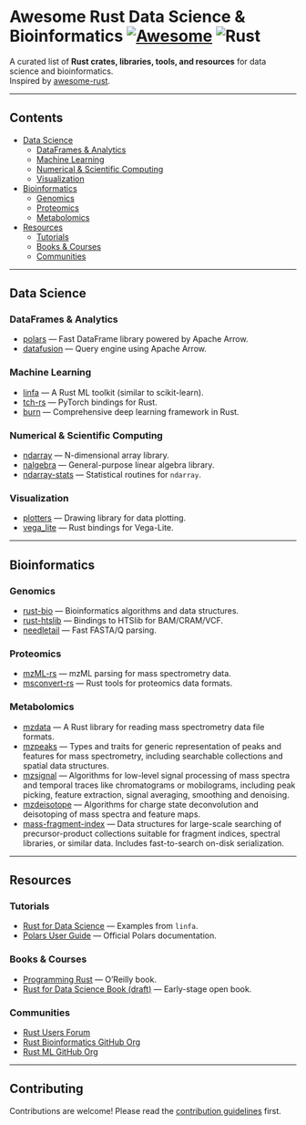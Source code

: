 # Awesome Rust Data Science & Bioinformatics [![Awesome](https://awesome.re/badge.svg)](https://awesome.re) ![Rust](https://img.shields.io/badge/rust-%23000000.svg?style=for-the-badge&logo=rust&logoColor=white)



A curated list of **Rust crates, libraries, tools, and resources** for data science and bioinformatics.  
Inspired by [awesome-rust](https://github.com/rust-unofficial/awesome-rust).

---

## Contents
- [Data Science](#data-science)
  - [DataFrames & Analytics](#dataframes--analytics)
  - [Machine Learning](#machine-learning)
  - [Numerical & Scientific Computing](#numerical--scientific-computing)
  - [Visualization](#visualization)
- [Bioinformatics](#bioinformatics)
  - [Genomics](#genomics)
  - [Proteomics](#proteomics)
  - [Metabolomics](#metabolomics)
- [Resources](#resources)
  - [Tutorials](#tutorials)
  - [Books & Courses](#books--courses)
  - [Communities](#communities)

---

## Data Science

### DataFrames & Analytics
- [polars](https://github.com/pola-rs/polars) — Fast DataFrame library powered by Apache Arrow.
- [datafusion](https://github.com/apache/arrow-datafusion) — Query engine using Apache Arrow.

### Machine Learning
- [linfa](https://github.com/rust-ml/linfa) — A Rust ML toolkit (similar to scikit-learn).
- [tch-rs](https://github.com/LaurentMazare/tch-rs) — PyTorch bindings for Rust.
- [burn](https://github.com/tracel-ai/burn) — Comprehensive deep learning framework in Rust.

### Numerical & Scientific Computing
- [ndarray](https://github.com/rust-ndarray/ndarray) — N-dimensional array library.
- [nalgebra](https://github.com/dimforge/nalgebra) — General-purpose linear algebra library.
- [ndarray-stats](https://github.com/rust-ndarray/ndarray-stats) — Statistical routines for `ndarray`.

### Visualization
- [plotters](https://github.com/plotters-rs/plotters) — Drawing library for data plotting.
- [vega_lite](https://github.com/johnwdubois/vega_lite_4_rs) — Rust bindings for Vega-Lite.

---

## Bioinformatics

### Genomics
- [rust-bio](https://github.com/rust-bio/rust-bio) — Bioinformatics algorithms and data structures.
- [rust-htslib](https://github.com/rust-bio/rust-htslib) — Bindings to HTSlib for BAM/CRAM/VCF.
- [needletail](https://github.com/onecodex/needletail) — Fast FASTA/Q parsing.

### Proteomics
- [mzML-rs](https://github.com/compomics/mzML-rs) — mzML parsing for mass spectrometry data.
- [msconvert-rs](https://github.com/mobiusklein/msconvert-rs) — Rust tools for proteomics data formats.


### Metabolomics
- [mzdata](https://github.com/mobiusklein/mzdata) — A Rust library for reading mass spectrometry data file formats.
- [mzpeaks](https://github.com/mobiusklein/mzpeaks) — Types and traits for generic representation of peaks and features for mass spectrometry, including searchable collections and spatial data structures.
- [mzsignal](https://github.com/mobiusklein/mzsignal) — Algorithms for low-level signal processing of mass spectra and temporal traces like chromatograms or mobilograms, including peak picking, feature extraction, signal averaging, smoothing and denoising.
- [mzdeisotope](https://github.com/mobiusklein/mzdeisotope) — Algorithms for charge state deconvolution and deisotoping of mass spectra and feature maps.
- [mass-fragment-index](https://github.com/mobiusklein/mass-fragment-index) — Data structures for large-scale searching of precursor-product collections suitable for fragment indices, spectral libraries, or similar data. Includes fast-to-search on-disk serialization.


---

## Resources

### Tutorials
- [Rust for Data Science](https://github.com/rust-ml/linfa/tree/main/examples) — Examples from `linfa`.
- [Polars User Guide](https://pola-rs.github.io/polars-book/) — Official Polars documentation.

### Books & Courses
- [Programming Rust](https://www.oreilly.com/library/view/programming-rust-2nd/9781492052586/) — O’Reilly book.
- [Rust for Data Science Book (draft)](https://rust-ds.github.io/book/) — Early-stage open book.

### Communities
- [Rust Users Forum](https://users.rust-lang.org/)
- [Rust Bioinformatics GitHub Org](https://github.com/rust-bio)
- [Rust ML GitHub Org](https://github.com/rust-ml)

---

## Contributing
Contributions are welcome! Please read the [contribution guidelines](CONTRIBUTING.md) first.
